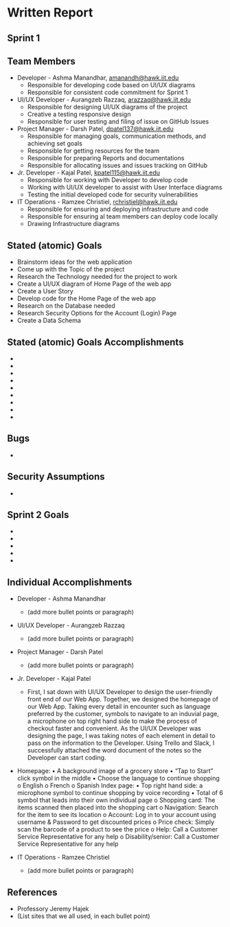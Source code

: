 # Written Report

## Sprint 1

## Team Members

* Developer - Ashma Manandhar, amanandh@hawk.iit.edu
  * Responsible for developing code based on UI/UX diagrams
  * Responsible for consistent code commitment for Sprint 1
* UI/UX Developer - Aurangzeb Razzaq, arazzaq@hawk.iit.edu
  * Responsible for designing UI/UX diagrams of the project
  * Creative a testing responsive design
  * Responsible for user testing and filing of issue on GitHub Issues
* Project Manager - Darsh Patel, dpatel137@hawk.iit.edu
  * Responsible for managing goals, communication methods, and achieving set goals
  * Responsible for getting resources for the team
  * Responsible for preparing Reports and documentations
  * Responsible for allocating issues and issues tracking on GitHub
* Jr. Developer - Kajal Patel, kpatel115@hawk.iit.edu
  * Responsible for working with Developer to develop code 
  * Working with UI/UX developer to assist with User Interface diagrams
  * Testing the initial developed code for security vulnerabilities
* IT Operations - Ramzee Christiel, rchristiel@hawk.iit.edu
  * Responsible for ensuring and deploying infrastructure and code
  * Responsible for ensuring al team members can deploy code locally
  * Drawing Infrastructure diagrams 

## Stated (atomic) Goals

* Brainstorm ideas for the web application
* Come up with the Topic of the project
* Research the Technology needed for the project to work
* Create a UI/UX diagram of Home Page of the web app
* Create a User Story
* Develop code for the Home Page of the web app
* Research on the Database needed 
* Research Security Options for the Account (Login) Page
* Create a Data Schema

## Stated (atomic) Goals Accomplishments
* 
* 
* 
* 
* 
* 
* 
* 
*  

## Bugs
* 

## Security Assumptions
* 

## Sprint 2 Goals
* 
* 
* 
* 
* 

## Individual Accomplishments
* Developer - Ashma Manandhar
  * (add more bullet points or paragraph) 
* UI/UX Developer - Aurangzeb Razzaq
  * (add more bullet points or paragraph)
* Project Manager - Darsh Patel
  * (add more bullet points or paragraph)
* Jr. Developer - Kajal Patel
  * First, I sat down with UI/UX Developer to design the user-friendly front end of our Web App. Together, we designed the homepage of our Web App. Taking every detail in encounter such as language preferred by the customer, symbols to navigate to an induvial page, a microphone on top right hand side to make the process of checkout faster and convenient. As the UI/UX Developer was designing the page, I was taking notes of each element in detail to pass on the information to the Developer. Using Trello and Slack, I successfully attached the word document of the notes so the Developer can start coding. 

 * Homepage: 
•	A background image of a grocery store
•	“Tap to Start” click symbol in the middle 
•	Choose the language to continue shopping 
o	English
o	French
o	Spanish 
Index page:
•	Top right hand side: a microphone symbol to continue shopping by voice recording
•	Total of 6 symbol that leads into their own individual page
o	Shopping card: The items scanned then placed into the shopping cart
o	Navigation: Search for the item to see its location 
o	Account: Log in to your account using username & Password to get discounted prices
o	Price check: Simply scan the barcode of a product to see the price
o	Help: Call a Customer Service Representative for any help
o	Disability/senior: Call a Customer Service Representative for any help  

* IT Operations - Ramzee Christiel
  * (add more bullet points or paragraph)

## References
* Professory Jeremy Hajek
* (List sites that we all used, in each bullet point)
